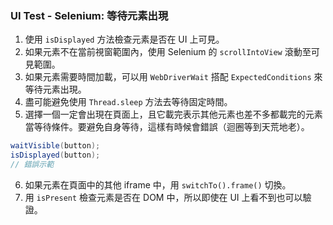 ### UI Test - Selenium: 等待元素出現


1. 使用 `isDisplayed` 方法檢查元素是否在 UI 上可見。
2. 如果元素不在當前視窗範圍內，使用 Selenium 的 `scrollIntoView` 滾動至可見範圍。
3. 如果元素需要時間加載，可以用 `WebDriverWait` 搭配 `ExpectedConditions` 來等待元素出現。
4. 盡可能避免使用 `Thread.sleep` 方法去等待固定時間。
5. 選擇一個一定會出現在頁面上，且它載完表示其他元素也差不多都載完的元素當等待條件。要避免自身等待，這樣有時候會錯誤（迴圈等到天荒地老）。
```java
waitVisible(button);
isDisplayed(button);
// 錯誤示範
```
6. 如果元素在頁面中的其他 iframe 中，用 `switchTo().frame()` 切換。
7. 用 `isPresent` 檢查元素是否在 DOM 中，所以即使在 UI 上看不到也可以驗證。

